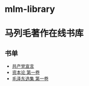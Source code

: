 # mlm-library
# 马列毛著作在线书库

## 书单
- [共产党宣言](books/manifesto.md)
- [资本论 第一卷](books/capital1.md)
- [毛泽东选集 第一卷](books/mao1.md)
